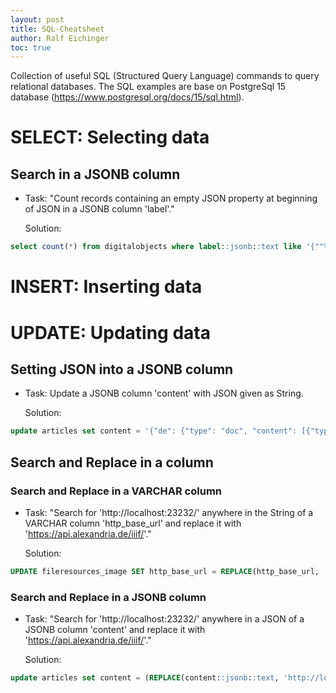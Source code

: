 ```yaml
---
layout: post
title: SQL-Cheatsheet
author: Ralf Eichinger
toc: true
---
```


Collection of useful SQL (Structured Query Language) commands to query relational databases.
The SQL examples are base on PostgreSql 15 database (https://www.postgresql.org/docs/15/sql.html).

# SELECT: Selecting data

## Search in a JSONB column

* Task: "Count records containing an empty JSON property at beginning of JSON in a JSONB column 'label'."

    Solution:

```sql
select count(*) from digitalobjects where label::jsonb::text like '{""%';
```

# INSERT: Inserting data


# UPDATE: Updating data

## Setting JSON into a JSONB column

* Task: Update a JSONB column 'content' with JSON given as String.

  Solution:

```sql
update articles set content = '{"de": {"type": "doc", "content": [{"type": "paragraph", "content": [{"text": "Als im Jahre 1790 der Pariser Akademie der Wissenschaften ... von Eisenmassen irdischen Ursprungs zu unterscheiden.", "type": "text"}]}]}}'::text::jsonb where uuid = '0666ad69-5013-42b6-bd72-39161d13ef54';
```

## Search and Replace in a column

### Search and Replace in a VARCHAR column

* Task: "Search for 'http://localhost:23232/' anywhere in the String of a VARCHAR column 'http_base_url' and replace it with 'https://api.alexandria.de/iiif/'."

  Solution:

```sql
UPDATE fileresources_image SET http_base_url = REPLACE(http_base_url, 'http://localhost:23232/', 'https://api.alexandria.de/iiif/');
```

### Search and Replace in a JSONB column

* Task: "Search for 'http://localhost:23232/' anywhere in a JSON of a JSONB column 'content' and replace it with 'https://api.alexandria.de/iiif/'."

    Solution:

```sql
update articles set content = (REPLACE(content::jsonb::text, 'http://localhost:23232/', 'https://api.alexandria.de/iiif/'))::jsonb where content::jsonb::text like '%localhost:23232%';
```
